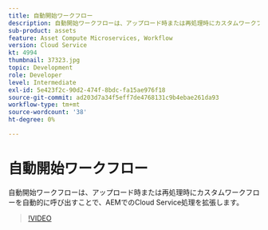 ```yaml
---
title: 自動開始ワークフロー
description: 自動開始ワークフローは、アップロード時または再処理時にカスタムワークフローを自動的に呼び出すことで、アセット処理を拡張します。
sub-product: assets
feature: Asset Compute Microservices, Workflow
version: Cloud Service
kt: 4994
thumbnail: 37323.jpg
topic: Development
role: Developer
level: Intermediate
exl-id: 5e423f2c-90d2-474f-8bdc-fa15ae976f18
source-git-commit: ad203d7a34f5eff7de4768131c9b4ebae261da93
workflow-type: tm+mt
source-wordcount: '38'
ht-degree: 0%

---
```


# 自動開始ワークフロー

自動開始ワークフローは、アップロード時または再処理時にカスタムワークフローを自動的に呼び出すことで、AEMでのCloud Service処理を拡張します。

>[!VIDEO](https://video.tv.adobe.com/v/37323/?quality=12&learn=on&hidetitle=true)
